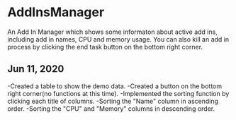 # AddInsManager

An Add In Manager which shows some informaton about active add ins, including add in names, CPU and memory usage.
You can also kill an add in process by clicking the end task button on the bottom right corner.

Jun 11, 2020
------------
  -Created a table to show the demo data.
  -Created a button on the bottom right corner(no functions at this time).
  -Implemented the sorting function by clicking each title of columns.
    -Sorting the "Name" column in ascending order.
    -Sorting the "CPU" and "Memory" columns in descending order.
